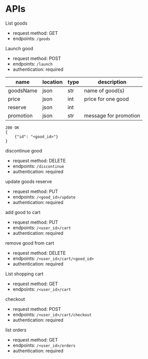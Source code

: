 # APIs
List goods
* request method: GET
* endpoints: `/goods`

Launch good
* request method: POST
* endpoints: `/launch`
* authentication: required

| name      | location   | type   | description           |
| ------    | ---------- | ------ | -------------         |
| goodsName | json       | str    | name of good(s)       |
| price     | json       | int    | price for one good    |
| reserve   | json       | int    |                       |
| promotion | json       | str    | message for promotion |

```
200 OK
{
    {"id": "<good_id>"}
}
```

discontinue good
* request method: DELETE
* endpoints: `/discontinue`
* authentication: required

update goods reserve
* request method: PUT
* endpoints: `/<good_id>/update`
* authentication: required

add good to cart
* request method: PUT
* endpoints: `/<user_id>/cart`
* authentication: required

remove good from cart
* request method: DELETE
* endpoints: `/<user_id>/cart/<good_id>`
* authentication: required

List shopping cart
* request method: GET
* endpoints: `/<user_id>/cart`

checkout
* request method: POST
* endpoints: `/<user_id>/cart/checkout`
* authentication: required

list orders
* request method: GET
* endpoints: `/<user_id>/orders`
* authentication: required
